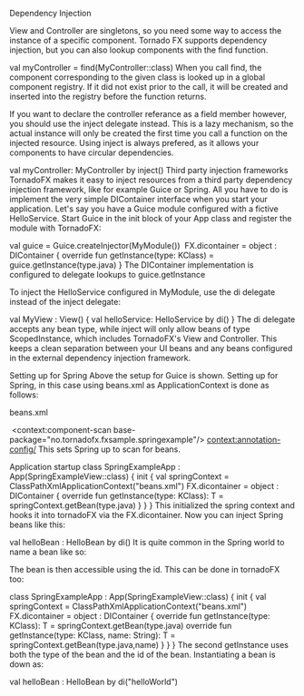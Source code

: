Dependency Injection

View and Controller are singletons, so you need some way to access the instance of a specific component. Tornado FX supports dependency injection, but you can also lookup components with the find function.

val myController = find(MyController::class)
When you call find, the component corresponding to the given class is looked up in a global component registry. If it did not exist prior to the call, it will be created and inserted into the registry before the function returns.

If you want to declare the controller referance as a field member however, you should use the inject delegate instead. This is a lazy mechanism, so the actual instance will only be created the first time you call a function on the injected resource. Using inject is always prefered, as it allows your components to have circular dependencies.

val myController: MyController by inject()
Third party injection frameworks
TornadoFX makes it easy to inject resources from a third party dependency injection framework, like for example Guice or Spring. All you have to do is implement the very simple DIContainer interface when you start your application. Let's say you have a Guice module configured with a fictive HelloService. Start Guice in the init block of your App class and register the module with TornadoFX:

val guice = Guice.createInjector(MyModule())
​
FX.dicontainer = object : DIContainer {
    override fun <T : Any> getInstance(type: KClass<T>)
        = guice.getInstance(type.java)
}
The DIContainer implementation is configured to delegate lookups to guice.getInstance

To inject the HelloService configured in MyModule, use the di delegate instead of the inject delegate:

val MyView : View() {
    val helloService: HelloService by di()
}
The di delegate accepts any bean type, while inject will only allow beans of type ScopedInstance, which includes TornadoFX's View and Controller. This keeps a clean separation between your UI beans and any beans configured in the external dependency injection framework.

Setting up for Spring
Above the setup for Guice is shown. Setting up for Spring, in this case using beans.xml as ApplicationContext is done as follows:

beans.xml
<?xml version = "1.0" encoding = "UTF-8"?>
​
<beans xmlns = "http://www.springframework.org/schema/beans"
       xmlns:xsi = "http://www.w3.org/2001/XMLSchema-instance"
       xmlns:context = "http://www.springframework.org/schema/context"
       xsi:schemaLocation = "http://www.springframework.org/schema/beans
   http://www.springframework.org/schema/beans/spring-beans-3.0.xsd
   http://www.springframework.org/schema/context
   http://www.springframework.org/schema/context/spring-context-3.0.xsd">
​
    <context:component-scan base-package="no.tornadofx.fxsample.springexample"/>
    <context:annotation-config/>
</beans>
This sets Spring up to scan for beans.

Application startup
class SpringExampleApp : App(SpringExampleView::class) {
    init {
        val springContext = ClassPathXmlApplicationContext("beans.xml")
        FX.dicontainer = object : DIContainer {
            override fun <T : Any> getInstance(type: KClass<T>): T = springContext.getBean(type.java)
        }
    }
}
This initialized the spring context and hooks it into tornadoFX via the FX.dicontainer. Now you can inject Spring beans like this:

val helloBean : HelloBean by di()
It is quite common in the Spring world to name a bean like so:

<bean id = "helloWorld" class = "com.tutorialspoint.HelloWorld">
     <property name = "message" value = "Hello World!"/>
</bean>
The bean is then accessible using the id. This can be done in tornadoFX too:

class SpringExampleApp : App(SpringExampleView::class) {
    init {
        val springContext = ClassPathXmlApplicationContext("beans.xml")
        FX.dicontainer = object : DIContainer {
            override fun <T : Any> getInstance(type: KClass<T>): T = springContext.getBean(type.java)
            override fun <T : Any> getInstance(type: KClass<T>, name: String): T = springContext.getBean(type.java,name)
        }
    }
}
The second getInstance uses both the type of the bean and the id of the bean. Instantiating a bean is down as:

val helloBean : HelloBean by di("helloWorld")
